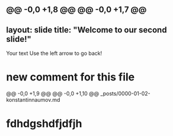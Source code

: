 @@ -0,0 +1,8 @@
@@ -0,0 +1,7 @@
---
layout: slide
title: "Welcome to our second slide!"
---
Your text
Use the left arrow to go back!
# new comment for this  file
@@ -0,0 +1,9 @@
@@ -0,0 +1,10 @@
_posts/0000-01-02-konstantinnaumov.md
# fdhdgshdfjdfjh
